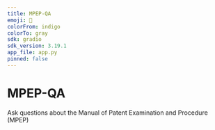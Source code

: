 ```yaml
---
title: MPEP-QA
emoji: 📑
colorFrom: indigo
colorTo: gray
sdk: gradio
sdk_version: 3.19.1
app_file: app.py
pinned: false
---
```



# MPEP-QA

Ask questions about the Manual of Patent Examination and Procedure (MPEP)

